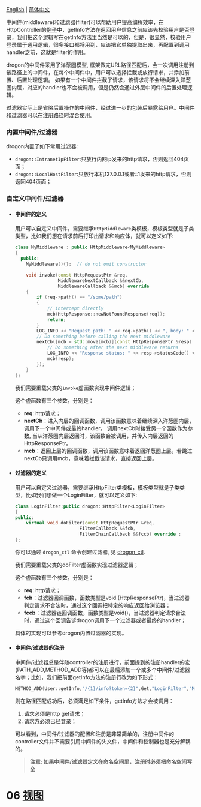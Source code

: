 [English](ENG-05-Middleware-and-Filter) | [简体中文](CHN-05-中间件和过滤器)

中间件(middleware)和过滤器(filter)可以帮助用户提高编程效率，在HttpController的[例子](CHN-04-2-控制器-HttpController)中，getInfo方法在返回用户信息之前应该先校验用户是否登录，我们把这个逻辑写在getInfo方法里当然是可以的，但是，很显然，校验用户登录属于通用逻辑，很多接口都将用到，应该把它单独提取出来，再配置到调用handler之前，这就是filter的作用。

drogon的中间件采用了洋葱圈模型, 框架做完URL路径匹配后，会一次调用注册到该路径上的中间件，在每个中间件中，用户可以选择拦截或放行请求，并添加前置、后置处理逻辑。
如果有一个中间件拦截了请求，该请求将不会继续深入洋葱圈内层，对应的handler也不会被调用，但是仍然会通过外层中间件的后置处理逻辑。

过滤器实际上是省略后置操作的中间件，经过进一步的包装后暴露给用户。中间件和过滤器可以在注册路径时混合使用。

### 内置中间件/过滤器

drogon内置了如下常用过滤器:

* `drogon::IntranetIpFilter`:只放行内网ip发来的http请求，否则返回404页面；
* `drogon::LocalHostFilter`:只放行本机127.0.0.1或者::1发来的http请求，否则返回404页面；

### 自定义中间件/过滤器

* #### 中间件的定义
  用户可以自定义中间件，需要继承`HttpMiddleware`类模板，模板类型就是子类类型，比如我们想在请求前后打印出请求和响应体，就可以定义如下:
  ```c++
  class MyMiddleware : public HttpMiddleware<MyMiddleware>
  {
    public:
      MyMiddleware(){};  // do not omit constructor

      void invoke(const HttpRequestPtr &req,
                  MiddlewareNextCallback &&nextCb,
                  MiddlewareCallback &&mcb) override
      {
          if (req->path() == "/some/path")
          {
              // intercept directly
              mcb(HttpResponse::newNotFoundResponse(req));
              return;
          }
          LOG_INFO << "Request path: " << req->path() << ", body: " << req->body();
          // Do something before calling the next middleware
          nextCb([mcb = std::move(mcb)](const HttpResponsePtr &resp) {
              // Do something after the next middleware returns
              LOG_INFO << "Response status: " << resp->statusCode() << ", body: " << resp->body();
              mcb(resp);
          });
      }
  };
  ```

  我们需要重载父类的`invoke`虚函数实现中间件逻辑；

  这个虚函数有三个参数，分别是：

  * **req**: http请求；
  * **nextCb**：进入内层的回调函数，调用该函数意味着继续深入洋葱圈内层，调用下一个中间件或最终handler。
    调用nextCb时接受另一个函数作为参数, 当从洋葱圈内层返回时，该函数会被调用，并传入内层返回的HttpResponsePtr。
  * **mcb**：返回上层的回调函数，调用该函数意味着返回洋葱圈上层。若跳过nextCb只调用mcb，意味着拦截该请求，直接返回上层。

* #### 过滤器的定义

  用户可以自定义过滤器，需要继承HttpFilter类模板，模板类型就是子类类型，比如我们想做一个LoginFilter，就可以定义如下:

  ```c++
  class LoginFilter:public drogon::HttpFilter<LoginFilter>
  {
  public:
      virtual void doFilter(const HttpRequestPtr &req,
                          FilterCallback &&fcb,
                          FilterChainCallback &&fccb) override ;
  };
  ```

  你可以通过 `drogon_ctl` 命令创建过滤器, 见 [drogon_ctl](CHN-11-drogon_ctl命令#过滤器创建).

  我们需要重载父类的doFilter虚函数实现过滤器逻辑；

  这个虚函数有三个参数，分别是：

  * **req**: http请求；
  * **fcb**：过滤器回调函数，函数类型是void (HttpResponsePtr)，当过滤器判定请求不合法时，通过这个回调把特定的响应返回给浏览器；
  * **fccb**：过滤器链回调函数，函数类型是void()，当过滤器判定请求合法时，通过这个回调告诉drogon调用下一个过滤器或者最终的handler；

  具体的实现可以参考drogon内置过滤器的实现。

* #### 中间件/过滤器的注册

  中间件/过滤器总是伴随controller的注册进行，前面提到的注册handler的宏(PATH_ADD,METHOD_ADD等)都可以在最后添加一个或多个中间件/过滤器名字；比如，我们把前面getInfo方法的注册行改为如下形式：

  ```c++
  METHOD_ADD(User::getInfo,"/{1}/info?token={2}",Get,"LoginFilter","MyMiddleware");
  ```

  则在路径匹配成功后，必须满足如下条件，getInfo方法才会被调用：

  1. 请求必须是http get请求；
  2. 请求方必须已经登录；

  可以看到，中间件/过滤器的配置和注册是非常简单的，注册中间件的controller文件并不需要引用中间件的头文件，中间件和控制器也是充分解耦的。

  > **注意: 如果中间件/过滤器定义在命名空间里，注册时必须把命名空间写全**

# 06 [视图](CHN-06-视图)
